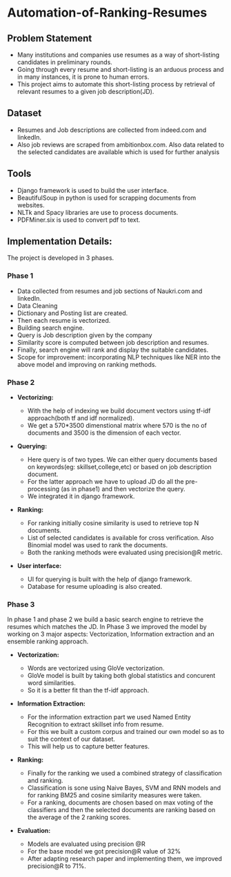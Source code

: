 # Automation-of-Ranking-Resumes

## Problem Statement
 - Many institutions and companies use resumes as a way of short-listing candidates in preliminary rounds. 
 - Going through every resume and short-listing is an arduous process and in many instances, it is prone to human errors.  
 - This project aims to automate this short-listing process by retrieval of relevant resumes to a given job description(JD).

## Dataset 
- Resumes and Job descriptions are collected from indeed.com and linkedIn. 
- Also job reviews are scraped from ambitionbox.com. Also data related to the selected candidates  are available which is used for further analysis

## Tools
- Django framework is used to build the user interface.
- BeautifulSoup in python is used for scrapping documents from websites.
- NLTk and Spacy libraries are use to process documents.
- PDFMiner.six is used to convert pdf to text.

## Implementation Details:
The project is developed in 3 phases.

### Phase 1
- Data collected from resumes and job sections of Naukri.com and linkedIn.
- Data Cleaning
- Dictionary and Posting list are created.
- Then each resume is vectorized.
- Building search engine.
- Query  is Job description given by the company
- Similarity score is computed between job description and resumes.
- Finally, search engine will rank and display the suitable candidates.
- Scope for improvement: incorporating NLP techniques like NER into the above model and improving on ranking methods.


### Phase 2 

- **Vectorizing:** 
    - With the help of indexing we build document vectors  using tf-idf approach(both tf and idf normalized). 
    - We get a 570*3500 dimenstional matrix where 570 is the no of documents and 3500 is the dimension of each vector. 

- **Querying:** 
    - Here query is of two types. We can either query documents based on keywords(eg: skillset,college,etc) or based on job description document. 
    - For the latter approach we have to upload JD do all the pre-processing (as in phase1) and then vectorize the query. 
    - We integrated it in django framework.

- **Ranking:** 
    - For ranking initially cosine similarity is used to retrieve top N documents. 
    - List of selected candidates is available for cross verification. Also Binomial model was used to rank the documents.
    - Both the ranking methods were evaluated using precision@R metric.

- **User interface:** 
    - UI for querying is built with the help of django framework. 
    - Database for resume uploading is also created.


### Phase 3
In phase 1 and phase 2 we build a basic search engine to retrieve the resumes which matches the JD.
In Phase 3 we improved the model by working on 3 major aspects: Vectorization, Information extraction and an ensemble ranking approach.

- **Vectorization:**
    - Words are vectorized using GloVe vectorization.
    - GloVe model is built by taking both global statistics and concurent word similarities.
    - So it is a better fit than the tf-idf  approach.

- **Information Extraction:**
    - For the information extraction part we used Named Entity Recognition to extract skillset info from resume.
    - For this we built a custom corpus and trained our own model so as to suit the context of our dataset.
    - This will help us to capture better features.
- **Ranking:**
    - Finally for the ranking we used a combined strategy of classification and ranking.
    - Classification is sone using Naive Bayes, SVM and RNN models and for ranking BM25 and cosine similarity measures were taken.
    - For a ranking, documents are chosen based on max voting of the classifiers and then the selected documents are ranking based on the average of the 2 ranking scores.
- **Evaluation:**
    - Models are evaluated using precision @R 
    - For the base model we got precision@R value of 32%
    - After adapting research paper and implementing them, we improved precision@R to 71%.
